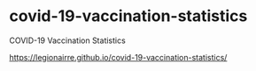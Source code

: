 # covid-19-vaccination-statistics
COVID-19 Vaccination Statistics

https://legionairre.github.io/covid-19-vaccination-statistics/
